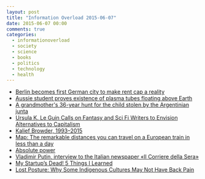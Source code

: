 ```yaml
---
layout: post
title: "Information Overload 2015-06-07"
date: 2015-06-07 00:00
comments: true
categories:
  - informationoverload
  - society
  - science
  - books
  - politics
  - technology
  - health
---
```

* [Berlin becomes first German city to make rent cap a reality](http://www.theguardian.com/world/2015/jun/01/rent-cap-legislation-in-force-berlin-germany)<br>
* [Aussie student proves existence of plasma tubes floating above Earth](http://www.news.com.au/technology/science/aussie-student-proves-existence-of-plasma-tubes-floating-above-earth/story-fnjwlcze-1227379756018)<br>
* [A grandmother's 36-year hunt for the child stolen by the Argentinian junta](http://www.theguardian.com/world/2015/jun/07/grandmothers-of-plaza-de-mayo-36-year-hunt-for-stolen-child)<br>
* [Ursula K. Le Guin Calls on Fantasy and Sci Fi Writers to Envision Alternatives to Capitalism](http://www.yesmagazine.org/happiness/ursula-k-le-guin-calls-on-sci-fi-and-fantasy-writers-to-envision-alternatives-to-capitalism)<br>
* [Kalief Browder, 1993–2015](http://www.newyorker.com/news/news-desk/kalief-browder-1993-2015)<br>
* [Map: The remarkable distances you can travel on a European train in less than a day](http://www.washingtonpost.com/blogs/worldviews/wp/2015/06/05/map-the-remarkable-distances-you-can-travel-on-a-european-train-in-less-than-a-day/)<br>
* [Absolute power](http://sea-globe.com/laos-david-hutt-southeast-asia-globe/)<br>
* [Vladimir Putin, interview to the Italian newspaper «Il Corriere della Sera»](http://www.corriere.it/english/15_giugno_07/vladimir-putin-interview-to-the-italian-newspaper-corriere-sera-44c5a66c-0d12-11e5-8612-1eda5b996824.shtml)<br>
* [My Startup’s Dead! 5 Things I Learned](https://debuggerdotbreak.wordpress.com/2015/05/21/my-startups-dead-5-things-i-learned/)<br>
* [Lost Posture: Why Some Indigenous Cultures May Not Have Back Pain](http://www.npr.org/sections/goatsandsoda/2015/06/08/412314701/lost-posture-why-indigenous-cultures-dont-have-back-pain)<br>
